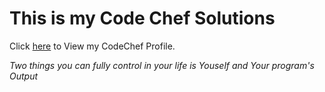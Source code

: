 # This is my Code Chef Solutions

Click [here](https://www.codechef.com/users/rohit25negi) to View my CodeChef Profile.



_Two things you can fully control in your life is Youself and Your program's Output_